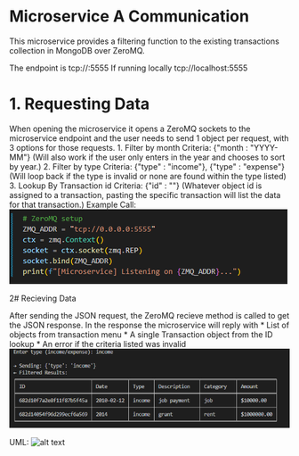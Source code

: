 # Microservice A Communication

This microservice provides a filtering function to the existing transactions collection in MongoDB over ZeroMQ.

The endpoint is tcp://<HOST>:5555
If running locally tcp://localhost:5555 

# 1. Requesting Data

When opening the microservice it opens a ZeroMQ sockets to the microservice endpoint and the user needs to send 1 object per request, with 3 options for those requests.
    1. Filter by month
        Criteria: {"month : "YYYY-MM"}
            (Will also work if the user only enters in the year and chooses to sort by year.)
    2. Filter by type
        Criteria: {"type" : "income"}, {"type" : "expense"}
            (Will loop back if the type is invalid or none are found within the type listed)
    3. Lookup By Transaction id
        Criteria: {"id" : "<Mongo Object id>"}
            (Whatever object id is assigned to a transaction, pasting the specific transaction will list the data for that transaction.)
Example Call:
![alt text](image-2.png)

2# Recieving Data 

After sending the JSON request, the ZeroMQ recieve method is called to get the JSON response. In the response the microservice will reply with
    * List of objects from transaction menu
    * A single Transaction object from the ID lookup
    * An error if the criteria listed was invalid
![alt text](image-1.png)

UML: ![alt text](<Sequence diagram-1.png>)